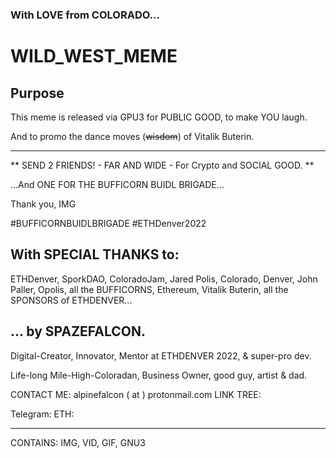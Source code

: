 ### With LOVE from COLORADO...

# WILD_WEST_MEME

## Purpose

This meme is released via GPU3 for PUBLIC GOOD, to make YOU laugh. 

And to promo the dance moves (~~wisdom~~) of Vitalik Buterin.

----

**
SEND 2 FRIENDS! - FAR AND WIDE - For Crypto and SOCIAL GOOD. **

...And ONE FOR THE BUFFICORN BUIDL BRIGADE...

Thank you, IMG

#BUFFICORNBUIDLBRIGADE #ETHDenver2022

## With SPECIAL THANKS to: 

ETHDenver, SporkDAO, ColoradoJam, Jared Polis, Colorado, Denver, John Paller, Opolis, all the BUFFICORNS, Ethereum, Vitalik Buterin, all the SPONSORS of ETHDENVER...

## ... by SPAZEFALCON. 

Digital-Creator, Innovator, Mentor at ETHDENVER 2022, & super-pro dev.

Life-long Mile-High-Coloradan, Business Owner, good guy, artist & dad.

CONTACT ME: alpinefalcon ( at ) protonmail.com
LINK TREE:

Telegram:
ETH:

----

CONTAINS: IMG, VID, GIF, GNU3
